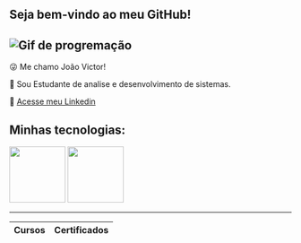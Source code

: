 ## Seja bem-vindo ao meu GitHub!

![Gif de progremação](https://media.tenor.com/zn8iyusePtgAAAAM/joy.gif)
----
😜 Me chamo João Victor!

💭 Sou Estudante de analise e desenvolvimento de sistemas.

📃 [Acesse meu Linkedin](https://www.linkedin.com/in/joão-victor-de-oliveira-lopes-360259266/)

## Minhas tecnologias:

<img src = "https://cdn.jsdelivr.net/gh/devicons/devicon@latest/icons/azuresqldatabase/azuresqldatabase-original.svg" width= "100px"> 
<img src= "https://cdn.jsdelivr.net/gh/devicons/devicon@latest/icons/javascript/javascript-original.svg" width = "100px" >

----
| Cursos | Certificados |
|--------| -----------| 
<!--


**J0aoV1ctor/J0aoV1ctor** is a ✨ _special_ ✨ repository because its `README.md` (this file) appears on your GitHub profile.

Here are some ideas to get you started:

- 🔭 I’m currently working on ...
- 🌱 I’m currently learning ...
- 👯 I’m looking to collaborate on ...
- 🤔 I’m looking for help with ...
- 💬 Ask me about ...
- 📫 How to reach me: ...
- 😄 Pronouns: ...
- ⚡ Fun fact: ...
-->
